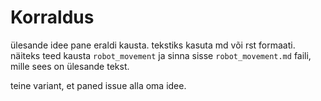 # Korraldus

ülesande idee pane eraldi kausta. tekstiks kasuta md või rst formaati.
näiteks teed kausta `robot_movement` ja sinna sisse `robot_movement.md` faili, mille sees on ülesande tekst.

teine variant, et paned issue alla oma idee.